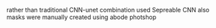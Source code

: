 rather than traditional CNN-unet combination used Sepreable CNN
also masks were manually created using abode photshop
